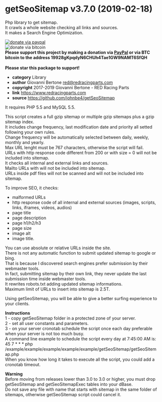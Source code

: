 # getSeoSitemap v3.7.0 (2019-02-18)
Php library to get sitemap.<br>
It crawls a whole website checking all links and sources.<br>
It makes a Search Engine Optimization.<br>

[![donate via paypal](https://img.shields.io/badge/donate-paypal-87ceeb.svg)](https://www.paypal.me/johnbe4)<br>
![donate via bitcoin](https://img.shields.io/badge/donate-bitcoin-orange.svg)<br>
**Please support this project by making a donation via [PayPal](https://www.paypal.me/johnbe4) or via BTC bitcoin to the address 19928gKpqdyN6CHUh4Tae1GW9NAMT6SfQH<br><br>
Please star this package to support!**<br>

* **category**    Library
* **author**      Giovanni Bertone <red@redracingparts.com>
* **copyright**   2017-2019 Giovanni Bertone - RED Racing Parts
* **link**        https://www.redracingparts.com
* **source**      https://github.com/johnbe4/getSeoSitemap

It requires PHP 5.5 and MySQL 5.5.

This script creates a full gzip sitemap or multiple gzip sitemaps plus a gzip sitemap index.<br>
It includes change frequency, last modification date and priority all setted following your own rules.<br>
Change frequency will be automatically selected between daily, weekly, monthly and yearly.<br>
Max URL lenght must be 767 characters, otherwise the script will fail.<br>
URLs with http response code different from 200 or with size = 0 will not be included into sitemap.<br>
It checks all internal and external links and sources.<br>
Mailto URLs with will not be included into sitemap.<br>
URLs inside pdf files will not be scanned and will not be included into sitemap.<br>

To improve SEO, it checks:<br>
- malformed URLs<br>
- http response code of all internal and external sources (images, scripts, links, iframes, videos, audios)<br>
- page title<br>
- page description<br>
- page h1/h2/h3<br>
- page size<br>
- image alt<br>
- image title.<br>

You can use absolute or relative URLs inside the site.<br>
There is not any automatic function to submit updated sitemap to google or bing.<br>
That is because I discovered search engines prefer submission by their webmaster tools.<br>
In fact, submitting sitemap by their own link, they never update the last submission time inside webmaster tools.<br>
It rewrites robots.txt adding updated sitemap informations.<br>
Maximum limit of URLs to insert into sitemap is 2.5T.<br>

Using getSeoSitemap, you will be able to give a better surfing experience to your clients.<br>

**Instructions<br>**
1 - copy getSeoSitemap folder in a protected zone of your server.<br>
2 - set all user constants and parameters.<br>
3 - on your server cronotab schedule the script once each day preferable when your server is not too much busy.<br>
    A command line example to schedule the script every day at 7:45:00 AM is:<br>
    45 7  *    *    *    php /example/example/example/example/example/getSeoSitemap/getSeoSitemap.php<br>
    When you know how long it takes to execute all the script, you could add a cronotab timeout.

**Warning<br>**
Before moving from releases lower than 3.0 to 3.0 or higher, you must drop getSeoSitemap and getSeoSitemapExec tables into your dBase.<br>
Do not save any file with name that starts with sitemap in the same folder of sitemaps, otherwise getSeoSitemap script could cancel it.
